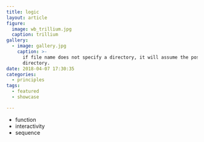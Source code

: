```yaml
---
title: logic
layout: article
figure:
  image: wb_trillium.jpg
  caption: trillium
gallery:
  - image: gallery.jpg
    caption: >-
      if file name does not specify a directory, it will assume the post
      directory.
date: 2018-04-07 17:30:35
categories:
  - principles
tags:
  - featured
  - showcase

---
```

- function
- interactivity
- sequence
<!-- more -->
